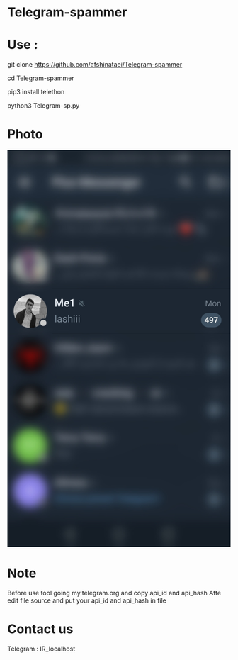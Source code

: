 # Telegram-spammer

# Use :

git clone https://github.com/afshinataei/Telegram-spammer


cd Telegram-spammer


pip3 install telethon


python3 Telegram-sp.py

# Photo 
![alt](screen.jpg)
# Note

Before use ‌tool going my.telegram.org and copy api_id and api_hash
Afte edit file source and put your api_id and api_hash in file 

# Contact us

Telegram : IR_localhost
